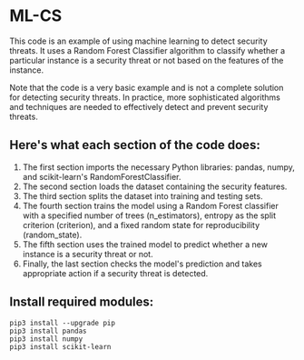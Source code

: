 # ML-CS
This code is an example of using machine learning to detect security threats. It uses a Random Forest Classifier algorithm to classify whether a particular instance is a security threat or not based on the features of the instance.

Note that the code is a very basic example and is not a complete solution for detecting security threats. In practice, more sophisticated algorithms and techniques are needed to effectively detect and prevent security threats.

## Here's what each section of the code does:

1. The first section imports the necessary Python libraries: pandas, numpy, and scikit-learn's RandomForestClassifier.
2. The second section loads the dataset containing the security features.
3. The third section splits the dataset into training and testing sets.
4. The fourth section trains the model using a Random Forest classifier with a specified number of trees (n_estimators), entropy as the split criterion (criterion), and a fixed random state for reproducibility (random_state).
5. The fifth section uses the trained model to predict whether a new instance is a security threat or not.
6. Finally, the last section checks the model's prediction and takes appropriate action if a security threat is detected.

## Install required modules:
```
pip3 install --upgrade pip
pip3 install pandas
pip3 install numpy
pip3 install scikit-learn
```
